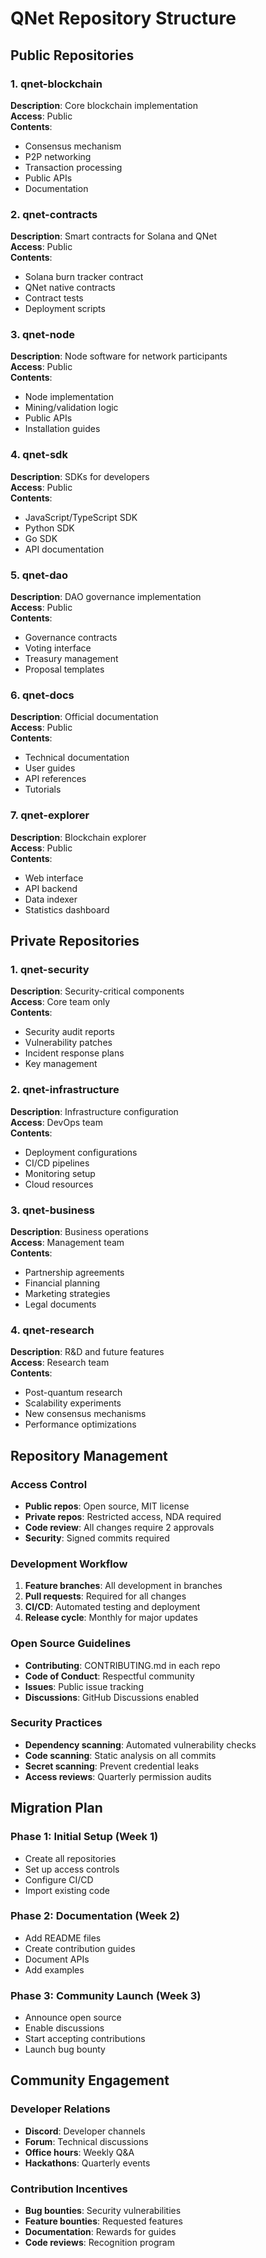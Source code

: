 # QNet Repository Structure

## Public Repositories

### 1. qnet-blockchain
**Description**: Core blockchain implementation  
**Access**: Public  
**Contents**:
- Consensus mechanism
- P2P networking
- Transaction processing
- Public APIs
- Documentation

### 2. qnet-contracts
**Description**: Smart contracts for Solana and QNet  
**Access**: Public  
**Contents**:
- Solana burn tracker contract
- QNet native contracts
- Contract tests
- Deployment scripts

### 3. qnet-node
**Description**: Node software for network participants  
**Access**: Public  
**Contents**:
- Node implementation
- Mining/validation logic
- Public APIs
- Installation guides

### 4. qnet-sdk
**Description**: SDKs for developers  
**Access**: Public  
**Contents**:
- JavaScript/TypeScript SDK
- Python SDK
- Go SDK
- API documentation

### 5. qnet-dao
**Description**: DAO governance implementation  
**Access**: Public  
**Contents**:
- Governance contracts
- Voting interface
- Treasury management
- Proposal templates

### 6. qnet-docs
**Description**: Official documentation  
**Access**: Public  
**Contents**:
- Technical documentation
- User guides
- API references
- Tutorials

### 7. qnet-explorer
**Description**: Blockchain explorer  
**Access**: Public  
**Contents**:
- Web interface
- API backend
- Data indexer
- Statistics dashboard

## Private Repositories

### 1. qnet-security
**Description**: Security-critical components  
**Access**: Core team only  
**Contents**:
- Security audit reports
- Vulnerability patches
- Incident response plans
- Key management

### 2. qnet-infrastructure
**Description**: Infrastructure configuration  
**Access**: DevOps team  
**Contents**:
- Deployment configurations
- CI/CD pipelines
- Monitoring setup
- Cloud resources

### 3. qnet-business
**Description**: Business operations  
**Access**: Management team  
**Contents**:
- Partnership agreements
- Financial planning
- Marketing strategies
- Legal documents

### 4. qnet-research
**Description**: R&D and future features  
**Access**: Research team  
**Contents**:
- Post-quantum research
- Scalability experiments
- New consensus mechanisms
- Performance optimizations

## Repository Management

### Access Control
- **Public repos**: Open source, MIT license
- **Private repos**: Restricted access, NDA required
- **Code review**: All changes require 2 approvals
- **Security**: Signed commits required

### Development Workflow
1. **Feature branches**: All development in branches
2. **Pull requests**: Required for all changes
3. **CI/CD**: Automated testing and deployment
4. **Release cycle**: Monthly for major updates

### Open Source Guidelines
- **Contributing**: CONTRIBUTING.md in each repo
- **Code of Conduct**: Respectful community
- **Issues**: Public issue tracking
- **Discussions**: GitHub Discussions enabled

### Security Practices
- **Dependency scanning**: Automated vulnerability checks
- **Code scanning**: Static analysis on all commits
- **Secret scanning**: Prevent credential leaks
- **Access reviews**: Quarterly permission audits

## Migration Plan

### Phase 1: Initial Setup (Week 1)
- Create all repositories
- Set up access controls
- Configure CI/CD
- Import existing code

### Phase 2: Documentation (Week 2)
- Add README files
- Create contribution guides
- Document APIs
- Add examples

### Phase 3: Community Launch (Week 3)
- Announce open source
- Enable discussions
- Start accepting contributions
- Launch bug bounty

## Community Engagement

### Developer Relations
- **Discord**: Developer channels
- **Forum**: Technical discussions
- **Office hours**: Weekly Q&A
- **Hackathons**: Quarterly events

### Contribution Incentives
- **Bug bounties**: Security vulnerabilities
- **Feature bounties**: Requested features
- **Documentation**: Rewards for guides
- **Code reviews**: Recognition program 